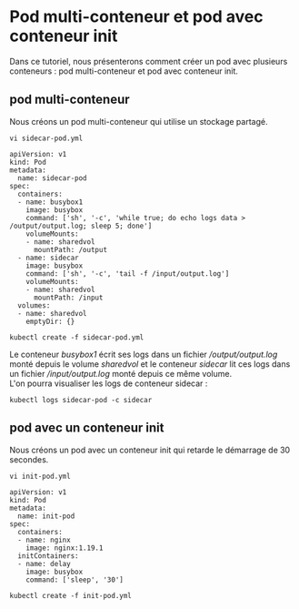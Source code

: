 # Pod multi-conteneur et pod avec conteneur init
Dans ce tutoriel, nous présenterons comment créer un pod avec plusieurs conteneurs : pod multi-conteneur et pod avec conteneur init.<br>

## pod multi-conteneur
Nous créons un pod multi-conteneur qui utilise un stockage partagé.

```
vi sidecar-pod.yml
```

```
apiVersion: v1
kind: Pod
metadata:
  name: sidecar-pod
spec:
  containers:
  - name: busybox1
    image: busybox
    command: ['sh', '-c', 'while true; do echo logs data > /output/output.log; sleep 5; done']
    volumeMounts:
    - name: sharedvol
      mountPath: /output
  - name: sidecar
    image: busybox
    command: ['sh', '-c', 'tail -f /input/output.log']
    volumeMounts:
    - name: sharedvol
      mountPath: /input
  volumes:
  - name: sharedvol
    emptyDir: {}
```

```
kubectl create -f sidecar-pod.yml
```

Le conteneur *busybox1* écrit ses logs dans un fichier */output/output.log* monté depuis le volume *sharedvol* et le conteneur *sidecar* lit ces logs dans un fichier */input/output.log* monté depuis ce même volume.<br>
L'on pourra visualiser les logs de conteneur sidecar :
```
kubectl logs sidecar-pod -c sidecar
```

## pod avec un conteneur init
Nous créons un pod avec un conteneur init qui retarde le démarrage de 30 secondes.

```
vi init-pod.yml
```

```
apiVersion: v1
kind: Pod
metadata:
  name: init-pod
spec:
  containers:
  - name: nginx
    image: nginx:1.19.1
  initContainers:
  - name: delay
    image: busybox
    command: ['sleep', '30']
```

```
kubectl create -f init-pod.yml
```